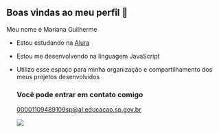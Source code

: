 ## Boas vindas ao meu perfil 🖤

Meu nome é Mariana Guilherme

- Estou estudando na [Alura](https://www.alura.com.br)
- Estou me desenvolvendo na linguagem JavaScript
- Utilizo esse espaço para minha organização e compartilhamento dos meus projetos desenvolvidos

  ### Você pode entrar em contato comigo

  00001109489109sp@al.educacao.sp.gov.br



  ![](https://media.tenor.com/Rv3x7_Mlj1kAAAAi/stich-beso.gif)
